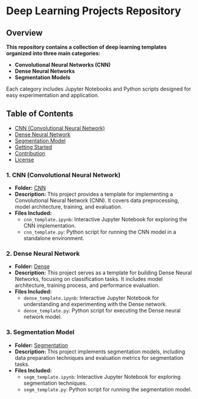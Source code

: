 # Deep Learning Projects Repository

## Overview
**This repository contains a collection of deep learning templates organized into three main categories:**
- **Convolutional Neural Networks (CNN)**
- **Dense Neural Networks**
- **Segmentation Models**

Each category includes Jupyter Notebooks and Python scripts designed for easy experimentation and application.

## Table of Contents
- [CNN (Convolutional Neural Network)](#cnn-convolutional-neural-network)
- [Dense Neural Network](#dense-neural-network)
- [Segmentation Model](#segmentation-model)
- [Getting Started](#getting-started)
- [Contribution](#contribution)
- [License](#license)

### 1. CNN (Convolutional Neural Network)
- **Folder:** [CNN](CNN/)
- **Description:** This project provides a template for implementing a Convolutional Neural Network (CNN). It covers data preprocessing, model architecture, training, and evaluation.
- **Files Included:**
  - `cnn_template.ipynb`: Interactive Jupyter Notebook for exploring the CNN implementation.
  - `cnn_template.py`: Python script for running the CNN model in a standalone environment.

### 2. Dense Neural Network
- **Folder:** [Dense](Dense/)
- **Description:** This project serves as a template for building Dense Neural Networks, focusing on classification tasks. It includes model architecture, training process, and performance evaluation.
- **Files Included:**
  - `dense_template.ipynb`: Interactive Jupyter Notebook for understanding and experimenting with the Dense network.
  - `dense_template.py`: Python script for executing the Dense neural network model.

### 3. Segmentation Model
- **Folder:** [Segmentation](Segmentation/)
- **Description:** This project implements segmentation models, including data preparation techniques and evaluation metrics for segmentation tasks.
- **Files Included:**
  - `segm_template.ipynb`: Interactive Jupyter Notebook for exploring segmentation techniques.
  - `segm_template.py`: Python script for running the segmentation model.


